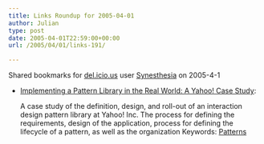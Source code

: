 ```yaml
---
title: Links Roundup for 2005-04-01
author: Julian
type: post
date: 2005-04-01T22:59:00+00:00
url: /2005/04/01/links-191/

---
```

Shared bookmarks for [del.icio.us][1] user  [Synesthesia][2] on 2005-4-1

  * [Implementing a Pattern Library in the Real World: A Yahoo! Case Study][3]:
  
    A case study of the definition, design, and roll-out of an interaction design pattern library at Yahoo! Inc. The process for defining the requirements, design of the application, process for defining the lifecycle of a pattern, as well as the organization Keywords: [Patterns][4]

 [1]: http://del.icio.us/
 [2]: http://del.icio.us/synesthesia
 [3]: http://www.leacock.com/patterns/ "http://www.leacock.com/patterns/"
 [4]: http://del.icio.us/synesthesia/Patterns